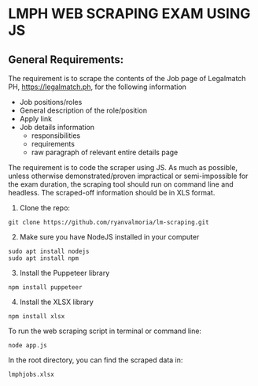# LMPH WEB SCRAPING EXAM USING JS

## General Requirements:
The requirement is to scrape the contents of the Job page of Legalmatch PH, https://legalmatch.ph, for the following information
- Job positions/roles
- General description of the role/position
- Apply link
- Job details information
  - responsibilities
  - requirements
  - raw paragraph of relevant entire details page
  
The requirement is to code the scraper using JS. As much as possible, unless otherwise
demonstrated/proven impractical or semi-impossible for the exam duration, the scraping
tool should run on command line and headless.
The scraped-off information should be in XLS format.


1. Clone the repo:
```
git clone https://github.com/ryanvalmoria/lm-scraping.git
```

2. Make sure you have NodeJS installed in your computer
```
sudo apt install nodejs
sudo apt install npm
```

3. Install the Puppeteer library
```
npm install puppeteer
```

4. Install the XLSX library
```
npm install xlsx
```


To run the web scraping script in terminal or command line:
```
node app.js
```
In the root directory, you can find the scraped data in:
```
lmphjobs.xlsx
```
